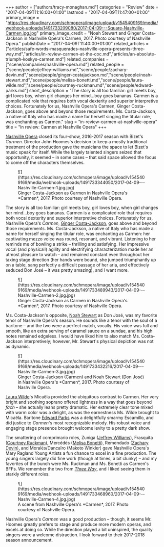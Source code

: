 +++
author = ["authors/tracy-monaghan.md"]
categories = "Review"
date = "2017-04-09T11:16:00+01:00"
lastmod = "2017-04-09T11:47:00+01:00"
primary_image = "https://res.cloudinary.com/schmopera/image/upload/v1545409169/media/webhook-uploads/1491733209080/2017-04-09---Square-Nashville-Carmen.jpg.jpg"
primary_image_credit = "Noah Stewart and Ginger Costa-Jackson in Nashville Opera's Carmen, 2017. Photo courtesy of Nashville Opera."
publishDate = "2017-04-09T11:40:00+01:00"
related_articles = ["articles/safe-words-masquerades-nashville-opera-presents-three-way.md","articles/in-review-carmen-at-the-coc.md","articles/an-absolute-triumph-koskys-carmen.md"]
related_companies = ["scene/companies/nashville-opera.md"]
related_people = ["scene/people/jeffrey-williams.md","scene/people/zachary-devin.md","scene/people/ginger-costajackson.md","scene/people/noah-stewart.md","scene/people/melisa-bonetti.md","scene/people/laura-wilde.md","scene/people/courtney-ruckman.md","scene/people/edward-parks.md"]
short_description = "The story is all too familiar: girl meets boy, girl loves boy, when girl changes her mind...boy goes bananas. Carmen is a complicated role that requires both vocal dexterity and superior interpretive choices. Fortunately for us, Nashville Opera&#039;s Carmen, Ginger Costa-Jackson, goes above and beyond those requirements. Ms. Costa-Jackson, a native of Italy who has made a name for herself singing the titular role, was enchanting as Carmen."
slug = "in-review-carmen-at-nashville-opera"
title = "In review: Carmen at Nashville Opera"
+++

[Nashville Opera](/scene/companies/nashville-opera/) closed its four-show, 2016-2017 season with Bizet's *Carmen*.  Director John Hoomes's decision to keep a mostly traditional treatment of the production gave the musicians the space to let Bizet's music speak for itself.  While the largely talented singers seized that opportunity, it seemed – in some cases – that said space allowed the focus to come off the characters themselves.

<figure data-type="image">
![](https://res.cloudinary.com/schmopera/image/upload/v1545409169/media/webhook-uploads/1491733344050/2017-04-09---Nashville-Carmen-1.jpg.jpg)
<figcaption>Ginger Costa-Jackson as Carmen in Nashville Opera's *Carmen*, 2017. Photo courtesy of Nashville Opera.</figcaption>
</figure>

The story is all too familiar: girl meets boy, girl loves boy, when girl changes her mind...boy goes bananas.  Carmen is a complicated role that requires both vocal dexterity and superior interpretive choices.  Fortunately for us, Nashville Opera's *Carmen*, [Ginger Costa-Jackson](/scene/people/ginger-costa-jackson/), goes above and beyond those requirements.  Ms. Costa-Jackson, a native of Italy who has made a name for herself singing the titular role, was enchanting as Carmen: her captivating mezzo voice was round, resonant, and vibrant.  Listening to her reminds me of bowling a strike – thrilling and satisfying.  Her impressive vocal (and physical!) agility and electrifying characterization made her an utmost pleasure to watch – and remained constant even throughout her taxing stage direction (her hands were bound, she jumped triumphantly up on a table, sang perfectly a difficult passage of her aria, and effectively seduced Don José – it was pretty amazing), and I want more.

<figure data-type="image">![](https://res.cloudinary.com/schmopera/image/upload/v1545409169/media/webhook-uploads/1491733489943/2017-04-09---Nashville-Carmen-2.jpg.jpg)<figcaption>Ginger Costa-Jackson as Carmen in Nashville Opera's *Carmen*, 2017. Photo courtesy of Nashville Opera.</figcaption>
</figure>

Ms. Costa-Jackson's opposite, [Noah Stewart](/scene/people/noah-stewart/) as Don José, was my favorite tenor of Nashville Opera's season.  He sounds like a tenor with the soul of a baritone – and the two were a perfect match, vocally.  His voice was full and smooth, like an extra serving of caramel sauce on a sundae, and his high notes remained edgeless.  I would have liked him to also match Ms. Costa-Jackson interpretively; however, Mr. Stewart's physical depiction was not as dynamic.

<figure data-type="image">
![](https://res.cloudinary.com/schmopera/image/upload/v1545409169/media/webhook-uploads/1491733432216/2017-04-09---Nashville-Carmen-3.jpg.jpg)
<figcaption>Ginger Costa-Jackson (Carmen) and Noah Stewart (Don José) in Nashville Opera's *Carmen*, 2017. Photo courtesy of Nashville Opera.</figcaption>
</figure>

[Laura Wilde](/scene/people/laura-wilde/)'s Micaëla provided the ubiquitous contrast to Carmen. Her very bright and soothing soprano offered lightness in a way that goes beyond *fach* – she actually leans pretty dramatic. Her extremely clear tone mixed with warm color was a delight, as was the earnestness Ms. Wilde brought to Micaëla. Baritone [Edward Parks](/scene/people/edward-parks/) was a delightfully smarmy Escamillo, and did justice to *Carmen*'s most recognizable melody.  His robust voice and engaging stage presence brought welcome levity to a pretty dark show. 

The smattering of comprimario roles, Zuniga ([Jeffrey Williams](/scene/people/jeffrey-williams/)), Frasquita ([Courtney Ruckman](/scene/people/courtney-ruckman/)), Mercédès ([Melisa Bonetti](/scene/people/melisa-bonetti/)), Remendado ([Zachary Devin](/scene/people/zachary-devin/)), and Moralès/Dancaïro (Makoto Winkler) gave Nashville Opera's Mary Ragland Young Artists a fun chance to excel in a fine production.  The young singers largely did fine work (though at times, a bit clunky) – and my favorites of the bunch were Ms. Ruckman and Ms. Bonetti as Carmen's BFFs.  We remember the two from [*Three Way*](/in-review-three-way/), and I liked seeing them in starkly different roles.

<figure data-type="image">
![](https://res.cloudinary.com/schmopera/image/upload/v1545409169/media/webhook-uploads/1491733468960/2017-04-09---Nashville-Carmen-4.jpg.jpg)
<figcaption>A scene from Nashville Opera's *Carmen*, 2017. Photo courtesy of Nashville Opera.</figcaption>
</figure>

Nashville Opera's *Carmen* was a good production – though, it seems Mr. Hoomes greatly prefers to stage and produce more modern operas, and excels at doing so.  While the direction played a bit uninspired, the quality singers were a welcome distraction.  I look forward to their 2017-2018 season announcement.
